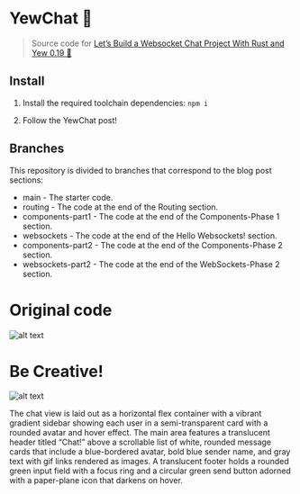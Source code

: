 # YewChat 💬

> Source code for [Let’s Build a Websocket Chat Project With Rust and Yew 0.19 🦀](https://fsjohnny.medium.com/lets-build-a-websockets-project-with-rust-and-yew-0-19-60720367399f)

## Install

1. Install the required toolchain dependencies:
   ```npm i```

2. Follow the YewChat post!

## Branches

This repository is divided to branches that correspond to the blog post sections:

* main - The starter code.
* routing - The code at the end of the Routing section.
* components-part1 - The code at the end of the Components-Phase 1 section.
* websockets - The code at the end of the Hello Websockets! section.
* components-part2 - The code at the end of the Components-Phase 2 section.
* websockets-part2 - The code at the end of the WebSockets-Phase 2 section.


# Original code

![alt text](image.png)

# Be Creative!
![alt text](image-1.png)

The chat view is laid out as a horizontal flex container with a vibrant gradient sidebar showing each user in a semi-transparent card with a rounded avatar and hover effect. The main area features a translucent header titled “Chat!” above a scrollable list of white, rounded message cards that include a blue-bordered avatar, bold blue sender name, and gray text with gif links rendered as images. A translucent footer holds a rounded green input field with a focus ring and a circular green send button adorned with a paper-plane icon that darkens on hover.